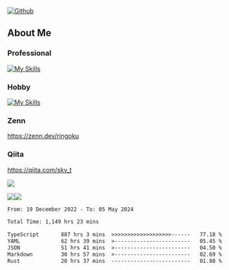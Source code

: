 [![Github](https://img.shields.io/github/followers/skyt-a?label=Follow&style=social)](https://github.com/skyt-a)

## About Me
### Professional
[![My Skills](https://skillicons.dev/icons?i=react,ts,js,nodejs,java,graphql,firebase,githubactions&theme=light)](https://skillicons.dev)
### Hobby
[![My Skills](https://skillicons.dev/icons?i=unity,rust,py&theme=light)](https://skillicons.dev)

### Zenn
https://zenn.dev/ringoku
### Qiita
https://qiita.com/sky_t


![](https://github-profile-summary-cards.vercel.app/api/cards/profile-details?username=skyt-a&theme=default)

![](https://github-profile-summary-cards.vercel.app/api/cards/repos-per-language?username=skyt-a&theme=default)![](https://github-profile-summary-cards.vercel.app/api/cards/stats?username=RinGoku&theme=default)

<!--START_SECTION:waka-->

```txt
From: 19 December 2022 - To: 05 May 2024

Total Time: 1,149 hrs 23 mins

TypeScript       887 hrs 3 mins  >>>>>>>>>>>>>>>>>>>------   77.18 %
YAML             62 hrs 39 mins  >------------------------   05.45 %
JSON             51 hrs 41 mins  >------------------------   04.50 %
Markdown         30 hrs 57 mins  >------------------------   02.69 %
Rust             20 hrs 37 mins  -------------------------   01.80 %
```

<!--END_SECTION:waka-->
